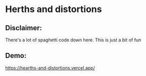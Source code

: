# Herths and distortions

## Disclaimer:

There's a lot of spaghetti code down here.
This is just a bit of fun

## Demo:

https://hearths-and-distortions.vercel.app/

